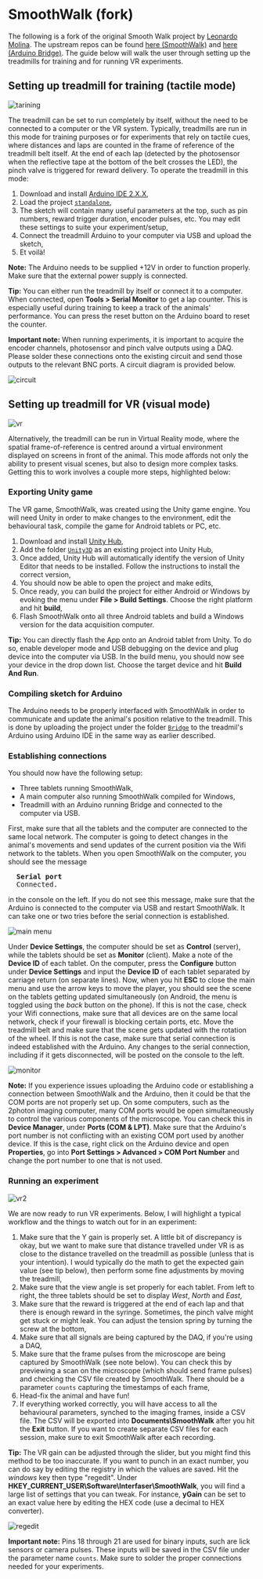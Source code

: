 # SmoothWalk (fork)
The following is a fork of the original Smooth Walk project by [Leonardo Molina](https://github.com/leomol).
The upstream repos can be found [here (SmoothWalk)](https://github.com/leomol/SmoothWalk) and [here (Arduino Bridge)](https://github.com/leomol/arduino-bridge/tree/master).
The guide below will walk the user through setting up the treadmills for training and for running VR experiments.

## Setting up treadmill for training (tactile mode)

![tarining](/doc/training.jpeg)

The treadmill can be set to run completely by itself, without the need to be connected to a computer or the VR system.
Typically, treadmills are run in this mode for training purposes or for experiments that rely on tactile cues, where distances and laps are counted in the frame of reference of the treadmill belt itself.
At the end of each lap (detected by the photosensor when the reflective tape at the bottom of the belt crosses the LED), the pinch valve is triggered for reward delivery.
To operate the treadmill in this mode:
1. Download and install [Arduino IDE 2.X.X](https://www.arduino.cc/en/software),
2. Load the project [`standalone`](/standalone/standalone.ino),
3. The sketch will contain many useful parameters at the top, such as pin numbers, reward trigger duration, encoder pulses, etc. You may edit these settings to suite your experiment/setup,
4. Connect the treadmill Arduino to your computer via USB and upload the sketch,
5. Et voilà!

**Note:** The Arduino needs to be supplied +12V in order to function properly. Make sure that the external power supply is connected.

**Tip:** You can either run the treadmill by itself or connect it to a computer. When connected, open **Tools > Serial Monitor** to get a lap counter. This is especially useful during training to keep a track of the animals' performance. You can press the reset button on the Arduino board to reset the counter.

**Important note:** When running experiments, it is important to acquire the encoder channels, photosensor and pinch valve outputs using a DAQ. Please solder these connections onto the existing circuit and send those outputs to the relevant BNC ports. A circuit diagram is provided below.

![circuit](/doc/circuit.svg)

## Setting up treadmill for VR (visual mode)

![vr](/doc/vr.jpeg)

Alternatively, the treadmill can be run in Virtual Reality mode, where the spatial frame-of-reference is centred around a virtual environment displayed on screens in front of the animal.
This mode affords not only the ability to present visual scenes, but also to design more complex tasks.
Getting this to work involves a couple more steps, highlighted below:

### Exporting Unity game
The VR game, SmoothWalk, was created using the Unity game engine.
You will need Unity in order to make changes to the environment, edit the behavioural task, compile the game for Android tablets or PC, etc.
1. Download and install [Unity Hub](https://unity.com/unity-hub),
2. Add the folder [`Unity3D`](/Unity3D/) as an existing project into Unity Hub,
3. Once added, Unity Hub will automatically identify the version of Unity Editor that needs to be installed. Follow the instructions to install the correct version,
4. You should now be able to open the project and make edits,
5. Once ready, you can build the project for either Android or Windows by evoking the menu under **File > Build Settings**. Choose the right platform and hit **build**,
6. Flash SmoothWalk onto all three Android tablets and build a Windows version for the data acquisition computer.

**Tip:** You can directly flash the App onto an Android tablet from Unity.
To do so, enable developer mode and USB debugging on the device and plug device into the computer via USB.
In the build menu, you should now see your device in the drop down list.
Choose the target device and hit **Build And Run**.

### Compiling sketch for Arduino
The Arduino needs to be properly interfaced with SmoothWalk in order to communicate and update the animal's position relative to the treadmill.
This is done by uploading the project under the folder [`Bridge`](/Bridge/) to the treadmil's Arduino using Arduino IDE in the same way as earlier described.

### Establishing connections
You should now have the following setup:
* Three tablets running SmoothWalk,
* A main computer also running SmoothWalk compiled for Windows,
* Treadmill with an Arduino running Bridge and connected to the computer via USB.

First, make sure that all the tablets and the computer are connected to the same local network.
The computer is going to detect changes in the animal's movements and send updates of the current position via the Wifi network to the tablets.
When you open SmoothWalk on the computer, you should see the message
<pre>
  <b>Serial port</b>
  Connected.
</pre>
in the console on the left.
If you do not see this message, make sure that the Arduino is connected to the computer via USB and restart SmoothWalk.
It can take one or two tries before the serial connection is established.

![main menu](/doc/main_menu.png)

Under **Device Settings**, the computer should be set as **Control** (server), while the tablets should be set as **Monitor** (client).
Make a note of the **Device ID** of each tablet.
On the computer, press the **Configure** button under **Device Settings** and input the **Device ID** of each tablet separated by carriage return (on separate lines).
Now, when you hit **ESC** to close the main menu and use the arrow keys to move the player, you should see the scene on the tablets getting updated simultaneously (on Android, the menu is toggled using the *back* button on the phone).
If this is not the case, check your Wifi connections, make sure that all devices are on the same local network, check if your firewall is blocking certain ports, etc.
Move the treadmill belt and make sure that the scene gets updated with the rotation of the wheel.
If this is not the case, make sure that serial connection is indeed established with the Arduino.
Any changes to the serial connection, including if it gets disconnected, will be posted on the console to the left.

![monitor](/doc/monitors.png)

**Note:** If you experience issues uploading the Arduino code or establishing a connection between SmoothWalk and the Arduino, then it could be that the COM ports are not properly set up.
On some computers, such as the 2photon imaging computer, many COM ports would be open simultaneously to control the various components of the microscope.
You can check this in **Device Manager**, under **Ports (COM & LPT)**.
Make sure that the Arduino's port number is not conflicting with an existing COM port used by another device.
If this is the case, right click on the Arduino device and open **Properties**, go into **Port Settings > Advanced > COM Port Number** and change the port number to one that is not used.

### Running an experiment

![vr2](/doc/vr2.jpeg)

We are now ready to run VR experiments.
Below, I will highlight a typical workflow and the things to watch out for in an experiment:
1. Make sure that the Y gain is properly set. A little bit of discrepancy is okay, but we want to make sure that distance travelled under VR is as close to the distance travelled on the treadmill as possible (unless that is your intention). I would typically do the math to get the expected gain value (see tip below), then perform some fine adjustments by moving the treadmill,
2. Make sure that the view angle is set properly for each tablet. From left to right, the three tablets should be set to display *West*, *North* and *East*,
3. Make sure that the reward is triggered at the end of each lap and that there is enough reward in the syringe. Sometimes, the pinch valve might get stuck or might leak. You can adjust the tension spring by turning the screw at the bottom,
4. Make sure that all signals are being captured by the DAQ, if you're using a DAQ,
5. Make sure that the frame pulses from the microscope are being captured by SmoothWalk (see note below). You can check this by previewing a scan on the microscope (which should send frame pulses) and checking the CSV file created by SmoothWalk. There should be a parameter `counts` capturing the timestamps of each frame,
6. Head-fix the animal and have fun!
7. If everything worked correctly, you will have access to all the behavioural parameters, synched to the imaging frames, inside a CSV file. The CSV will be exported into **Documents\SmoothWalk** after you hit the **Exit** button. If you want to create separate CSV files for each session, make sure to exit SmoothWalk after each recording.

**Tip:** The VR gain can be adjusted through the slider, but you might find this method to be too inaccurate.
If you want to punch in an exact number, you can do say by editing the registry in which the values are saved.
Hit the *windows* key then type "regedit".
Under **HKEY_CURRENT_USER\Software\Interfaser\SmoothWalk**, you will find a large list of settings that you can tweak.
For instance, **yGain** can be set to an exact value here by editing the HEX code (use a decimal to HEX converter).

![regedit](/doc/regedit.png)

**Important note:** Pins 18 through 21 are used for binary inputs, such are lick sensors or camera pulses.
These inputs will be saved in the CSV file under the parameter name `counts`.
Make sure to solder the proper connections needed for your experiments.
